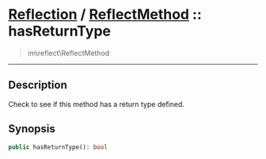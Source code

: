# [Reflection](reflect.md) / [ReflectMethod](reflect-ReflectMethod.md) :: hasReturnType
 > im\reflect\ReflectMethod
____

## Description
Check to see if this method has a return type defined.

## Synopsis
```php
public hasReturnType(): bool
```
